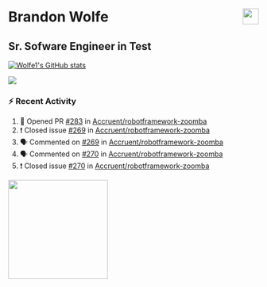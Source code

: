 Brandon Wolfe <a href="https://www.linkedin.com/in/brandon-wolfe1" target="_blank" rel="noreferrer"><img src="https://raw.githubusercontent.com/danielcranney/readme-generator/main/public/icons/socials/linkedin.svg" width="32" height="32" align="right"/></a>
==============================
Sr. Sofware Engineer in Test
-----------------------------

<p align="left"><a href="http://www.github.com/Wolfe1"><img src="https://github-readme-stats.vercel.app/api?username=Wolfe1&show_icons=true&hide=&count_private=true&title_color=0891b2&text_color=ffffff&icon_color=0891b2&bg_color=1c1917&hide_border=true&show_icons=true" alt="Wolfe1's GitHub stats" /></a></p>
<p align="left"><a href="http://www.github.com/Wolfe1"><img src="https://github-readme-streak-stats.herokuapp.com/?user=Wolfe1&stroke=ffffff&background=1c1917&ring=0891b2&fire=0891b2&currStreakNum=ffffff&currStreakLabel=0891b2&sideNums=ffffff&sideLabels=ffffff&dates=ffffff&hide_border=true" /></a></p>

### :zap: Recent Activity
<!--START_SECTION:activity-->
1. 💪 Opened PR [#283](https://github.com/Accruent/robotframework-zoomba/pull/283) in [Accruent/robotframework-zoomba](https://github.com/Accruent/robotframework-zoomba)
2. ❗️ Closed issue [#269](https://github.com/Accruent/robotframework-zoomba/issues/269) in [Accruent/robotframework-zoomba](https://github.com/Accruent/robotframework-zoomba)
3. 🗣 Commented on [#269](https://github.com/Accruent/robotframework-zoomba/issues/269) in [Accruent/robotframework-zoomba](https://github.com/Accruent/robotframework-zoomba)
4. 🗣 Commented on [#270](https://github.com/Accruent/robotframework-zoomba/issues/270) in [Accruent/robotframework-zoomba](https://github.com/Accruent/robotframework-zoomba)
5. ❗️ Closed issue [#270](https://github.com/Accruent/robotframework-zoomba/issues/270) in [Accruent/robotframework-zoomba](https://github.com/Accruent/robotframework-zoomba)
<!--END_SECTION:activity-->

<a href="https://www.buymeacoffee.com/wolfe"><img src="https://cdn.buymeacoffee.com/buttons/v2/default-yellow.png" width="200" /></a>
